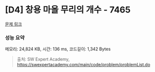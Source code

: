 # [D4] 창용 마을 무리의 개수 - 7465 

[문제 링크](https://swexpertacademy.com/main/code/problem/problemDetail.do?contestProbId=AWngfZVa9XwDFAQU) 

### 성능 요약

메모리: 24,824 KB, 시간: 136 ms, 코드길이: 1,342 Bytes



> 출처: SW Expert Academy, https://swexpertacademy.com/main/code/problem/problemList.do